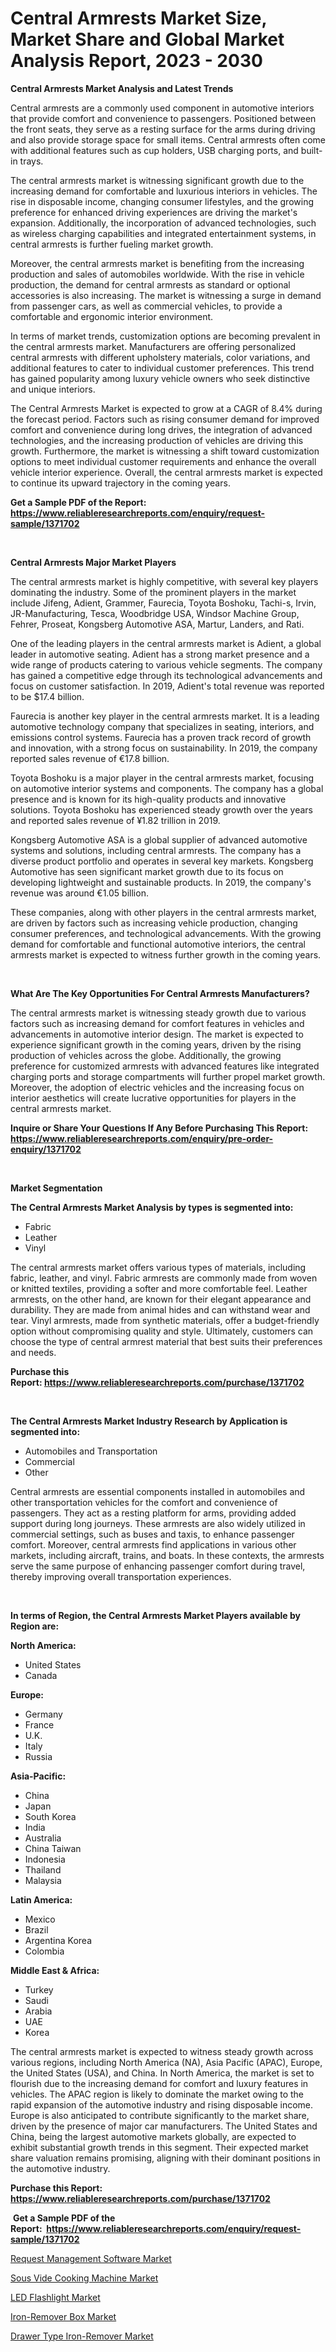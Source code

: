 <p><h1>Central Armrests Market Size, Market Share and Global Market Analysis Report, 2023 - 2030</h1></p><p><strong>Central Armrests Market Analysis and Latest Trends</strong></p>
<p><p>Central armrests are a commonly used component in automotive interiors that provide comfort and convenience to passengers. Positioned between the front seats, they serve as a resting surface for the arms during driving and also provide storage space for small items. Central armrests often come with additional features such as cup holders, USB charging ports, and built-in trays.</p><p>The central armrests market is witnessing significant growth due to the increasing demand for comfortable and luxurious interiors in vehicles. The rise in disposable income, changing consumer lifestyles, and the growing preference for enhanced driving experiences are driving the market's expansion. Additionally, the incorporation of advanced technologies, such as wireless charging capabilities and integrated entertainment systems, in central armrests is further fueling market growth.</p><p>Moreover, the central armrests market is benefiting from the increasing production and sales of automobiles worldwide. With the rise in vehicle production, the demand for central armrests as standard or optional accessories is also increasing. The market is witnessing a surge in demand from passenger cars, as well as commercial vehicles, to provide a comfortable and ergonomic interior environment.</p><p>In terms of market trends, customization options are becoming prevalent in the central armrests market. Manufacturers are offering personalized central armrests with different upholstery materials, color variations, and additional features to cater to individual customer preferences. This trend has gained popularity among luxury vehicle owners who seek distinctive and unique interiors.</p><p>The Central Armrests Market is expected to grow at a CAGR of 8.4% during the forecast period. Factors such as rising consumer demand for improved comfort and convenience during long drives, the integration of advanced technologies, and the increasing production of vehicles are driving this growth. Furthermore, the market is witnessing a shift toward customization options to meet individual customer requirements and enhance the overall vehicle interior experience. Overall, the central armrests market is expected to continue its upward trajectory in the coming years.</p></p>
<p><strong>Get a Sample PDF of the Report:&nbsp; <a href="https://www.reliableresearchreports.com/enquiry/request-sample/1371702">https://www.reliableresearchreports.com/enquiry/request-sample/1371702</a></strong></p>
<p>&nbsp;</p>
<p><strong>Central Armrests Major Market Players</strong></p>
<p><p>The central armrests market is highly competitive, with several key players dominating the industry. Some of the prominent players in the market include Jifeng, Adient, Grammer, Faurecia, Toyota Boshoku, Tachi-s, Irvin, JR-Manufacturing, Tesca, Woodbridge USA, Windsor Machine Group, Fehrer, Proseat, Kongsberg Automotive ASA, Martur, Landers, and Rati.</p><p>One of the leading players in the central armrests market is Adient, a global leader in automotive seating. Adient has a strong market presence and a wide range of products catering to various vehicle segments. The company has gained a competitive edge through its technological advancements and focus on customer satisfaction. In 2019, Adient's total revenue was reported to be $17.4 billion.</p><p>Faurecia is another key player in the central armrests market. It is a leading automotive technology company that specializes in seating, interiors, and emissions control systems. Faurecia has a proven track record of growth and innovation, with a strong focus on sustainability. In 2019, the company reported sales revenue of €17.8 billion.</p><p>Toyota Boshoku is a major player in the central armrests market, focusing on automotive interior systems and components. The company has a global presence and is known for its high-quality products and innovative solutions. Toyota Boshoku has experienced steady growth over the years and reported sales revenue of ¥1.82 trillion in 2019.</p><p>Kongsberg Automotive ASA is a global supplier of advanced automotive systems and solutions, including central armrests. The company has a diverse product portfolio and operates in several key markets. Kongsberg Automotive has seen significant market growth due to its focus on developing lightweight and sustainable products. In 2019, the company's revenue was around €1.05 billion.</p><p>These companies, along with other players in the central armrests market, are driven by factors such as increasing vehicle production, changing consumer preferences, and technological advancements. With the growing demand for comfortable and functional automotive interiors, the central armrests market is expected to witness further growth in the coming years.</p></p>
<p>&nbsp;</p>
<p><strong>What Are The Key Opportunities For Central Armrests Manufacturers?</strong></p>
<p><p>The central armrests market is witnessing steady growth due to various factors such as increasing demand for comfort features in vehicles and advancements in automotive interior design. The market is expected to experience significant growth in the coming years, driven by the rising production of vehicles across the globe. Additionally, the growing preference for customized armrests with advanced features like integrated charging ports and storage compartments will further propel market growth. Moreover, the adoption of electric vehicles and the increasing focus on interior aesthetics will create lucrative opportunities for players in the central armrests market.</p></p>
<p><strong>Inquire or Share Your Questions If Any Before Purchasing This Report: <a href="https://www.reliableresearchreports.com/enquiry/pre-order-enquiry/1371702">https://www.reliableresearchreports.com/enquiry/pre-order-enquiry/1371702</a></strong></p>
<p>&nbsp;</p>
<p><strong>Market Segmentation</strong></p>
<p><strong>The Central Armrests Market Analysis by types is segmented into:</strong></p>
<p><ul><li>Fabric</li><li>Leather</li><li>Vinyl</li></ul></p>
<p><p>The central armrests market offers various types of materials, including fabric, leather, and vinyl. Fabric armrests are commonly made from woven or knitted textiles, providing a softer and more comfortable feel. Leather armrests, on the other hand, are known for their elegant appearance and durability. They are made from animal hides and can withstand wear and tear. Vinyl armrests, made from synthetic materials, offer a budget-friendly option without compromising quality and style. Ultimately, customers can choose the type of central armrest material that best suits their preferences and needs.</p></p>
<p><strong>Purchase this Report:&nbsp;<a href="https://www.reliableresearchreports.com/purchase/1371702">https://www.reliableresearchreports.com/purchase/1371702</a></strong></p>
<p>&nbsp;</p>
<p><strong>The Central Armrests Market Industry Research by Application is segmented into:</strong></p>
<p><ul><li>Automobiles and Transportation</li><li>Commercial</li><li>Other</li></ul></p>
<p><p>Central armrests are essential components installed in automobiles and other transportation vehicles for the comfort and convenience of passengers. They act as a resting platform for arms, providing added support during long journeys. These armrests are also widely utilized in commercial settings, such as buses and taxis, to enhance passenger comfort. Moreover, central armrests find applications in various other markets, including aircraft, trains, and boats. In these contexts, the armrests serve the same purpose of enhancing passenger comfort during travel, thereby improving overall transportation experiences.</p></p>
<p>&nbsp;</p>
<p><strong>In terms of Region, the Central Armrests Market Players available by Region are:</strong></p>
<p>
    <p> <strong> North America: </strong>
        <ul>
            <li>United States</li>
            <li>Canada</li>
        </ul>
        </p> 
    <p> <strong> Europe: </strong>
        <ul>
            <li>Germany</li>
            <li>France</li>
            <li>U.K.</li>
            <li>Italy</li>
            <li>Russia</li>
        </ul>
        </p> 
    <p> <strong> Asia-Pacific: </strong>
        <ul>
            <li>China</li>
            <li>Japan</li>
            <li>South Korea</li>
            <li>India</li>
            <li>Australia</li>
            <li>China Taiwan</li>
            <li>Indonesia</li>
            <li>Thailand</li>
            <li>Malaysia</li>
        </ul>
        </p> 
    <p> <strong> Latin America: </strong>
        <ul>
            <li>Mexico</li>
            <li>Brazil</li>
            <li>Argentina Korea</li>
            <li>Colombia</li>
        </ul>
        </p> 
    <p> <strong> Middle East & Africa: </strong>
        <ul>
            <li>Turkey</li>
            <li>Saudi</li>
            <li>Arabia</li>
            <li>UAE</li>
            <li>Korea</li>
        </ul>
    </p>
    </p>
<p><p>The central armrests market is expected to witness steady growth across various regions, including North America (NA), Asia Pacific (APAC), Europe, the United States (USA), and China. In North America, the market is set to flourish due to the increasing demand for comfort and luxury features in vehicles. The APAC region is likely to dominate the market owing to the rapid expansion of the automotive industry and rising disposable income. Europe is also anticipated to contribute significantly to the market share, driven by the presence of major car manufacturers. The United States and China, being the largest automotive markets globally, are expected to exhibit substantial growth trends in this segment. Their expected market share valuation remains promising, aligning with their dominant positions in the automotive industry.</p></p>
<p><strong>Purchase this Report: <a href="https://www.reliableresearchreports.com/purchase/1371702">https://www.reliableresearchreports.com/purchase/1371702</a></strong></p>
<p>&nbsp;<strong>Get a Sample PDF of the Report:&nbsp;&nbsp;<a href="https://www.reliableresearchreports.com/enquiry/request-sample/1371702">https://www.reliableresearchreports.com/enquiry/request-sample/1371702</a></strong></p>
<p><strong></strong></p>
<p><p><a href="https://medium.com/@melissahaag/request-management-software-market-size-cagr-trends-2024-2030-88420184e5cd">Request Management Software Market</a></p><p><a href="https://www.linkedin.com/pulse/sous-vide-cooking-machine-market-insights-players-forecast-lyv6f/">Sous Vide Cooking Machine Market</a></p><p><a href="https://www.linkedin.com/pulse/led-flashlight-market-share-amp-new-trends-analysis-report-b8eyf/">LED Flashlight Market</a></p><p><a href="https://github.com/PeterParrish5/Market-Research-Report-List-1/blob/main/iron-remover-box-market.md">Iron-Remover Box Market</a></p><p><a href="https://github.com/WillieWoodard/Market-Research-Report-List-1/blob/main/drawer-type-iron-remover-market.md">Drawer Type Iron-Remover Market</a></p></p>